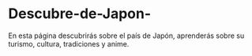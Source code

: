 # Descubre-de-Japon-
En esta página descubrirás sobre el país de Japón, aprenderás sobre su turismo, cultura, tradiciones y anime.
